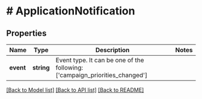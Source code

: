 # # ApplicationNotification

## Properties

Name | Type | Description | Notes
------------ | ------------- | ------------- | -------------
**event** | **string** | Event type. It can be one of the following: [&#39;campaign_priorities_changed&#39;] | 

[[Back to Model list]](../../README.md#documentation-for-models) [[Back to API list]](../../README.md#documentation-for-api-endpoints) [[Back to README]](../../README.md)


